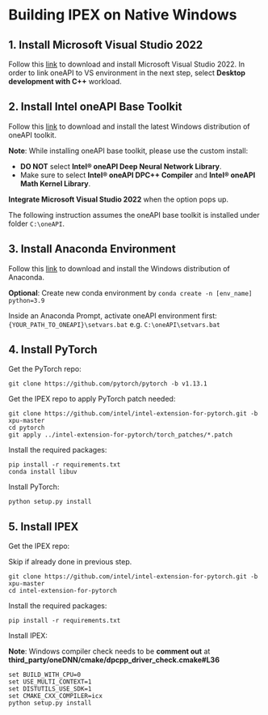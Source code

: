 # Building IPEX on Native Windows

## 1. Install Microsoft Visual Studio 2022
Follow this [link](https://visualstudio.microsoft.com/vs/) to download and install Microsoft Visual Studio 2022. In order to link oneAPI to VS environment in the next step, select **Desktop development with C++** workload.

## 2. Install Intel oneAPI Base Toolkit
Follow this [link](https://www.intel.com/content/www/us/en/developer/tools/oneapi/base-toolkit-download.html?operatingsystem=window&distributions=offline) to download and install the latest Windows distribution of oneAPI toolkit.

**Note**: While installing oneAPI base toolkit, please use the custom install:

- **DO NOT** select **Intel® oneAPI Deep Neural Network Library**.
- Make sure to select **Intel® oneAPI DPC++ Compiler** and **Intel® oneAPI Math Kernel Library**. 

**Integrate Microsoft Visual Studio 2022** when the option pops up.

The following instruction assumes the oneAPI base toolkit is installed under folder `C:\oneAPI`.

## 3. Install Anaconda Environment
Follow this [link](https://www.anaconda.com/products/distribution) to download and install the Windows distribution of Anaconda.

**Optional**: Create new conda environment by `conda create -n [env_name] python=3.9`

Inside an Anaconda Prompt, activate oneAPI environment first:
`{YOUR_PATH_TO_ONEAPI}\setvars.bat` e.g. `C:\oneAPI\setvars.bat`

## 4. Install PyTorch
Get the PyTorch repo:
```
git clone https://github.com/pytorch/pytorch -b v1.13.1
```
Get the IPEX repo to apply PyTorch patch needed:
```
git clone https://github.com/intel/intel-extension-for-pytorch.git -b xpu-master
cd pytorch
git apply ../intel-extension-for-pytorch/torch_patches/*.patch
```
Install the required packages:
```
pip install -r requirements.txt
conda install libuv
```
Install PyTorch:
```
python setup.py install
```

## 5. Install IPEX
Get the IPEX repo:

Skip if already done in previous step.
```
git clone https://github.com/intel/intel-extension-for-pytorch.git -b xpu-master
cd intel-extension-for-pytorch
```
Install the required packages:
```
pip install -r requirements.txt
```
Install IPEX:

**Note**: Windows compiler check needs to be **comment out** at **third_party/oneDNN/cmake/dpcpp_driver_check.cmake#L36**
    
```
set BUILD_WITH_CPU=0
set USE_MULTI_CONTEXT=1
set DISTUTILS_USE_SDK=1
set CMAKE_CXX_COMPILER=icx
python setup.py install
```


